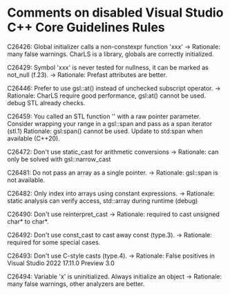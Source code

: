 ﻿# Comments on disabled Visual Studio C++ Core Guidelines Rules

C26426: Global initializer calls a non-constexpr function 'xxx'
-> Rationale: many false warnings. CharLS is a library, globals are correctly initialized.

C26429: Symbol 'xxx' is never tested for nullness, it can be marked as not_null (f.23).
-> Rationale: Prefast attributes are better.

C26446: Prefer to use gsl::at() instead of unchecked subscript operator.
 -> Rationale: CharLS require good performance, gsl:at() cannot be used. debug STL already checks.

C26459: You called an STL function '' with a raw pointer parameter. Consider wrapping your range in a gsl::span and pass as a span iterator (stl.1)
Rationale: gsl:span() cannot be used. Update to std:span when available (C++20).

C26472: Don't use static_cast for arithmetic conversions
 -> Rationale: can only be solved with gsl::narrow_cast

C26481: Do not pass an array as a single pointer.
-> Rationale: gsl::span is not available.

C26482: Only index into arrays using constant expressions.
-> Rationale: static analysis can verify access, std::array during runtime (debug)

C26490: Don't use reinterpret_cast
-> Rationale: required to cast unsigned char* to char*.

C26492: Don't use const_cast to cast away const (type.3).
-> Rationale: required for some special cases.

C26493: Don't use C-style casts (type.4).
-> Rationale: False positives in Visual Studio 2022 17.11.0 Preview 3.0

C26494: Variable 'x' is uninitialized. Always initialize an object
-> Rationale: many false warnings, other analyzers are better.

